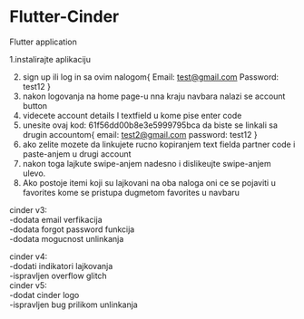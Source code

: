 # Flutter-Cinder
Flutter application

1.instalirajte aplikaciju

2.  sign up ili log in sa ovim nalogom{
Email: test@gmail.com
Password: test12
}
3. nakon logovanja na home page-u nna kraju navbara nalazi se account button
4. videcete account details I textfield u kome pise enter code
5. unesite ovaj kod: 61f56dd00b8e3e5999795bca da biste se linkali sa drugin accountom{
email: test2@gmail.com
password: test12
}
6. ako zelite mozete da linkujete rucno kopiranjem text fielda partner code i paste-anjem u drugi account
7. nakon toga lajkute swipe-anjem nadesno i dislikeujte swipe-anjem ulevo.
8. Ako postoje itemi koji su lajkovani na oba naloga oni ce se pojaviti u favorites kome se pristupa dugmetom favorites u navbaru



cinder v3:<br/>
-dodata email verfikacija<br/>
-dodata forgot password funkcija<br/>
-dodata mogucnost unlinkanja<br/>

cinder v4:<br/>
-dodati indikatori lajkovanja<br/>
-ispravljen overflow glitch<br/>
cinder v5:<br/>
-dodat cinder logo<br/>
-ispravljen bug prilikom unlinkanja<br/>
